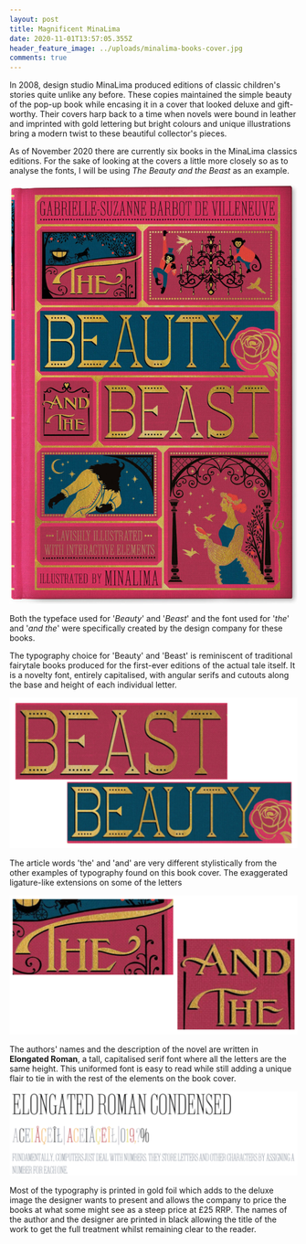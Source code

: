 ```yaml
---
layout: post
title: Magnificent MinaLima
date: 2020-11-01T13:57:05.355Z
header_feature_image: ../uploads/minalima-books-cover.jpg
comments: true
---
```

In 2008, design studio MinaLima produced editions of classic children's stories quite unlike any before. These copies maintained the simple beauty of the pop-up book while encasing it in a cover that looked deluxe and gift-worthy. Their covers harp back to a time when novels were bound in leather and imprinted with gold lettering but bright colours and unique illustrations bring a modern twist to these beautiful collector's pieces. 

As of November 2020 there are currently six books in the MinaLima classics editions. For the sake of looking at the covers a little more closely so as to analyse the fonts, I will be using *The Beauty and the Beast* as an example.

![Amazon](../uploads/bb-scaled.jpg "https://www.amazon.co.uk/Beauty-Illustrated-Interactive-Elements-Classics/dp/0062456210")

Both the typeface used for '*Beauty*' and '*Beast*' and the font used for '*the*' and '*and* *the*' were specifically created by the design company for these books.

The typography choice for 'Beauty' and 'Beast' is reminiscent of traditional fairytale books produced for the first-ever editions of the actual tale itself. It is a novelty font, entirely capitalised, with angular serifs and cutouts along the base and height of each individual letter. 

![A close up](../uploads/screenshot-2020-11-02-at-16.18.54.png "https://www.amazon.co.uk/Beauty-Illustrated-Interactive-Elements-Classics/dp/0062456210")

The article words 'the' and 'and' are very different stylistically from the other examples of typography found on this book cover. The exaggerated ligature-like extensions on some of the letters 

![A close up](../uploads/screenshot-2020-11-02-at-17.05.51.png "https://www.amazon.co.uk/Beauty-Illustrated-Interactive-Elements-Classics/dp/0062456210")

The authors' names and the description of the novel are written in **Elongated Roman**, a tall, capitalised serif font where all the letters are the same height. This uniformed font is easy to read while still adding a unique flair to tie in with the rest of the elements on the book cover.

![Fonts.com](../uploads/screenshot-2020-11-01-at-14.20.22.png "https://www.fonts.com/font/aboutype/elongated/roman-condensed")

Most of the typography is printed in gold foil which adds to the deluxe image the designer wants to present and allows the company to price the books at what some might see as a steep price at £25 RRP. The names of the author and the designer are printed in black allowing the title of the work to get the full treatment whilst remaining clear to the reader.